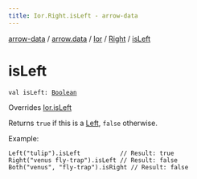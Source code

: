 ```yaml
---
title: Ior.Right.isLeft - arrow-data
---
```


[arrow-data](../../../index.html) / [arrow.data](../../index.html) / [Ior](../index.html) / [Right](index.html) / [isLeft](./is-left.html)

# isLeft

`val isLeft: `[`Boolean`](https://kotlinlang.org/api/latest/jvm/stdlib/kotlin/-boolean/index.html)

Overrides [Ior.isLeft](../is-left.html)

Returns `true` if this is a [Left](../-left/index.html), `false` otherwise.

Example:

```
Left("tulip").isLeft           // Result: true
Right("venus fly-trap").isLeft // Result: false
Both("venus", "fly-trap").isRight // Result: false
```

